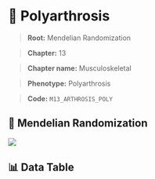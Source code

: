 # 🧪 Polyarthrosis

> **Root:** Mendelian Randomization

> **Chapter:** 13  

> **Chapter name:** Musculoskeletal

> **Phenotype:** Polyarthrosis  

> **Code:** `M13_ARTHROSIS_POLY`

## 🧬 Mendelian Randomization  

<img src="/MR/Figures/Forward/M13_ARTHROSIS_POLY.png"/>

## 📊 Data Table

<CsvTableMRF src="/MR_Data/Forward/M13_ARTHROSIS_POLY.csv"/>
